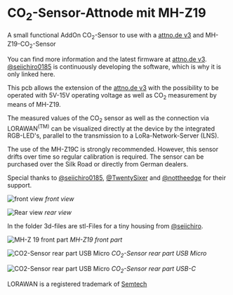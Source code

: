 # CO<sub>2</sub>-Sensor-Attnode mit MH-Z19
A small functional AddOn CO<sub>2</sub>-Sensor to use with a [attno.de v3](https://attno.de) and MH-Z19-CO<sub>2</sub>-Sensor

You can find more information and the latest firmware at [attno.de v3](https://attno.de). [@seiichiro0185](https://twitter.com/seiichiro0185?s=20) is continuously developing the software, which is why it is only linked here.

This pcb allows the extension of the [attno.de v3](https://attno.de) with the possibility to be operated with 5V-15V operating voltage as well as CO<sub>2</sub> measurement by means of MH-Z19.

The measured values of the CO<sub>2</sub> sensor as well as the connection via LORAWAN<sup>(TM)</sup> can be visualized directly at the device by the integrated RGB-LED's, parallel to the transmission to a LoRa-Network-Server (LNS).

The use of the MH-Z19C is strongly recommended. However, this sensor drifts over time so regular calibration is required.
The sensor can be purchased over the Silk Road or directly from German dealers.

Special thanks to [@seiichiro0185](https://twitter.com/seiichiro0185?s=20), [@TwentySixer](https://twitter.com/Twenty_Sixer?s=20) and [@nottheedge](https://twitter.com/nottheedge?s=20) for their support.

![front view](https://github.com/theArcher73/attnode_addon_mh-z19/blob/main/kicad-project/img/board_front.png) *front view*

![Rear view](https://github.com/theArcher73/attnode_addon_mh-z19/blob/main/kicad-project/img/board_rear.png) *rear view*

In the folder 3d-files are stl-Files for a tiny housing from [@seiichiro](https://twitter.com/seiichiro0185).

![MH-Z 19 front part](https://github.com/theArcher73/attnode_addon_mh-z19/blob/main/3d-files/attnode-mhz19c-front.png) *MH-Z19 front part*

![CO<sub>2</sub>-Sensor rear part USB Micro](https://github.com/theArcher73/attnode_addon_mh-z19/blob/main/3d-files/attnode-co2-back.png) *CO<sub>2</sub>-Sensor rear part USB Micro*

![CO<sub>2</sub>-Sensor rear part USB Micro](https://github.com/theArcher73/attnode_addon_mh-z19/blob/main/3d-files/attnode-co2-back-usbc.png) *CO<sub>2</sub>-Sensor rear part USB-C*

LORAWAN is a registered trademark of [Semtech](https://www.semtech.com/)
